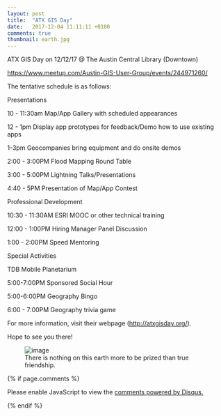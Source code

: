 ```yaml
---
layout: post
title:  "ATX GIS Day"
date:   2017-12-04 11:11:11 +0100
comments: true
thumbnail: earth.jpg
---
```


ATX GIS Day on 12/12/17 @ The Austin Central Library (Downtown) <br>

https://www.meetup.com/Austin-GIS-User-Group/events/244971260/

The tentative schedule is as follows:

Presentations

10 - 11:30am Map/App Gallery with scheduled appearances

12 - 1pm Display app prototypes for feedback/Demo how to use existing apps

1-3pm Geocompanies bring equipment and do onsite demos

2:00 - 3:00PM Flood Mapping Round Table

3:00 - 5:00PM Lightning Talks/Presentations

4:40 - 5PM Presentation of Map/App Contest

Professional Development

10:30 - 11:30AM ESRI MOOC or other technical training

12:00 - 1:00PM Hiring Manager Panel Discussion

1:00 - 2:00PM Speed Mentoring

Special Activities

TDB Mobile Planetarium

5:00-7:00PM Sponsored Social Hour

5:00-6:00PM Geography Bingo

6:00 - 7:00PM Geography trivia game

For more information, visit their webpage (http://atxgisday.org/).

Hope to see you there!

<figure>
	<img src="{{ site.baseurl }}/assets/earth.jpg" alt="image">
	<figcaption>
		There is nothing on this earth more to be prized than true friendship.
	</figcaption>
</figure>

{% if page.comments %} 
<div id="disqus_thread"></div>
<script>

/**
*  RECOMMENDED CONFIGURATION VARIABLES: EDIT AND UNCOMMENT THE SECTION BELOW TO INSERT DYNAMIC VALUES FROM YOUR PLATFORM OR CMS.
*  LEARN WHY DEFINING THESE VARIABLES IS IMPORTANT: https://disqus.com/admin/universalcode/#configuration-variables*/
/*
var disqus_config = function () {
this.page.url = PAGE_URL;  // Replace PAGE_URL with your page's canonical URL variable
this.page.identifier = PAGE_IDENTIFIER; // Replace PAGE_IDENTIFIER with your page's unique identifier variable
};
*/
(function() { // DON'T EDIT BELOW THIS LINE
var d = document, s = d.createElement('script');
s.src = 'https://http-esri4apl-site.disqus.com/embed.js';
s.setAttribute('data-timestamp', +new Date());
(d.head || d.body).appendChild(s);
})();
</script>
<noscript>Please enable JavaScript to view the <a href="https://disqus.com/?ref_noscript">comments powered by Disqus.</a></noscript>
                            

{% endif %}
